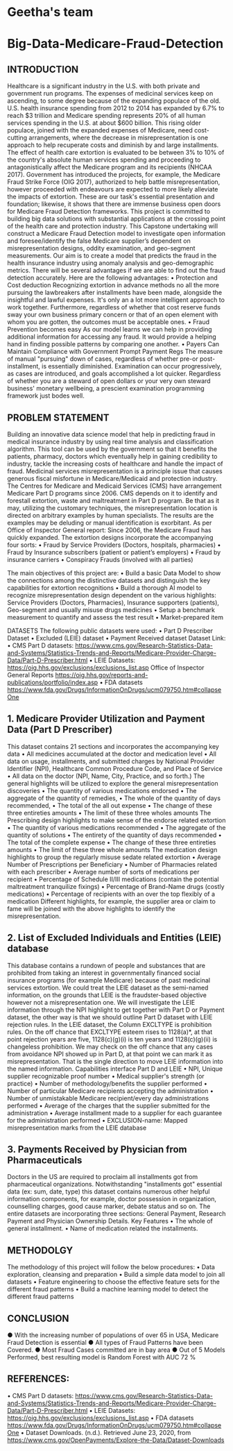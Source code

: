 # Geetha's team

# Big-Data-Medicare-Fraud-Detection

## INTRODUCTION
Healthcare is a significant industry in the U.S. with both private and government run programs. The expenses of medicinal services keep on ascending, to some degree because of the expanding populace of the old. U.S. health insurance spending from 2012 to 2014 has expanded by 6.7% to reach $3 trillion and Medicare spending represents 20% of all human services spending in the U.S. at about $600 billion. 
This rising older populace, joined with the expanded expenses of Medicare, need cost-cutting arrangements, where the decrease in misrepresentation is one approach to help recuperate costs and diminish by and large installments. The effect of health care extortion is evaluated to be between 3% to 10% of the country's absolute human services spending and proceeding to antagonistically affect the Medicare program and its recipients (NHCAA 2017). 
Government has introduced the projects, for example, the Medicare Fraud Strike Force (OIG 2017), authorized to help battle misrepresentation, however proceeded with endeavours are expected to more likely alleviate the impacts of extortion. These are our task's essential presentation and foundation; likewise, it shows that there are immense business open doors for Medicare Fraud Detection frameworks.
This project is committed to building big data solutions with substantial applications at the crossing point of the health care and protection industry. This Capstone undertaking will construct a Medicare Fraud Detection model to investigate open information and foresee/identify the false Medicare supplier’s dependent on misrepresentation designs, oddity examination, and geo-segment measurements.
Our aim is to create a model that predicts the fraud in the health insurance industry using anomaly analysis and geo-demographic metrics. There will be several advantages if we are able to find out the fraud detection accurately. Here are the following advantages:
•	Protection and Cost deduction
Recognizing extortion in advance methods no all the more pursuing the lawbreakers after installments have been made, alongside the insightful and lawful expenses. It's only an a lot more intelligent approach to work together. Furthermore, regardless of whether that cost reserve funds sway your own business primary concern or that of an open element with whom you are gotten, the outcomes must be acceptable ones.
•	Fraud Prevention becomes easy
As our model learns we can help in providing additional information for accessing any fraud. It would provide a helping hand in finding possible patterns by comparing one another.
•	Payers Can Maintain Compliance with Government Prompt Payment Regs
The measure of manual "pursuing" down of cases, regardless of whether pre-or post-installment, is essentially diminished. Examination can occur progressively, as cases are introduced, and goals accomplished a lot quicker. Regardless of whether you are a steward of open dollars or your very own steward business' monetary wellbeing, a prescient examination programming framework just bodes well.

## PROBLEM STATEMENT

Building an innovative data science model that help in predicting fraud in medical insurance industry by using real time analysis and classification algorithm. This tool can be used by the government so that it benefits the patients, pharmacy, doctors which eventually help in gaining credibility to industry, tackle the increasing costs of healthcare and handle the impact of fraud.
Medicinal services misrepresentation is a principle issue that causes generous fiscal misfortune in Medicare/Medicaid and protection industry. The Centres for Medicare and Medicaid Services (CMS) have arrangement Medicare Part D programs since 2006. CMS depends on it to identify and forestall extortion, waste and maltreatment in Part D program. Be that as it may, utilizing the customary techniques, the misrepresentation location is directed on arbitrary examples by human specialists. The results are the examples may be deluding or manual identification is exorbitant. As per Office of Inspector General report: Since 2006, the Medicare Fraud has quickly expanded. The extortion designs incorporate the accompanying four sorts:
• Fraud by Service Providers (Doctors, hospitals, pharmacies) 
• Fraud by Insurance subscribers (patient or patient’s employers)
• Fraud by insurance carriers 
• Conspiracy Frauds (involved with all parties)

The main objectives of this project are:
• Build a basic Data Model to show the connections among the distinctive datasets and distinguish the key capabilities for extortion recognitions
• Build a thorough AI model to recognize misrepresentation design dependent on the various highlights: Service Providers (Doctors, Pharmacies), Insurance supporters (patients), Geo-segment and usually misuse drugs medicines
• Setup a benchmark measurement to quantify and assess the test result
• Market-prepared item

DATASETS
The following public datasets were used:
•	Part D Prescriber Dataset
•	Excluded (LEIE) dataset
•	Payment Received dataset
Dataset Link:
•	CMS Part D datasets: https://www.cms.gov/Research-Statistics-Data-and-Systems/Statistics-Trends-and-Reports/Medicare-Provider-Charge-Data/Part-D-Prescriber.html
•	 LEIE Datasets: https://oig.hhs.gov/exclusions/exclusions_list.asp Office of Inspector General Reports https://oig.hhs.gov/reports-and-publications/portfolio/index.asp
•	 FDA datasets https://www.fda.gov/Drugs/InformationOnDrugs/ucm079750.htm#collapseOne

## 1.	Medicare Provider Utilization and Payment Data (Part D Prescriber)
This dataset contains 21 sections and incorporates the accompanying key data • All medicines accumulated at the doctor and medication level • All data on usage, installments, and submitted charges by National Provider Identifier (NPI), Healthcare Common Procedure Code, and Place of Service • All data on the doctor (NPI, Name, City, Practice, and so forth.) 
The general highlights will be utilized to explore the general misrepresentation discoveries • The quantity of various medications endorsed • The aggregate of the quantity of remedies, • The whole of the quantity of days recommended, • The total of the all out expense • The change of these three entireties amounts • The limit of these three wholes amounts 
The Prescribing design highlights to make sense of the endorse related extortion • The quantity of various medications recommended • The aggregate of the quantity of solutions • The entirety of the quantity of days recommended • The total of the complete expense • The change of these three entireties amounts • The limit of these three whole amounts 
The medication design highlights to group the regularly misuse sedate related extortion • Average Number of Prescriptions per Beneficiary • Number of Pharmacies related with each prescriber • Average number of sorts of medications per recipient • Percentage of Schedule II/III medications (contain the potential maltreatment tranquilize fixings) • Percentage of Brand-Name drugs (costly medications) • Percentage of recipients with an over the top flexibly of a medication 
Different highlights, for example, the supplier area or claim to fame will be joined with the above highlights to identify the misrepresentation.

## 2.	List of Excluded Individuals and Entities (LEIE) database
This database contains a rundown of people and substances that are prohibited from taking an interest in governmentally financed social insurance programs (for example Medicare) because of past medicinal services extortion. We could treat the LEIE dataset as the semi-named information, on the grounds that LEIE is the fraudster-based objective however not a misrepresentation one. We will investigate the LEIE information through the NPI highlight to get together with Part D or Payment dataset, the other way is that we should outline Part D dataset with LEIE rejection rules. In the LEIE dataset, the Column EXCLTYPE is prohibition rules. On the off chance that EXCLTYPE esteem rises to 1128(a)*, at that point rejection years are five, 1128(c)(g)(i) is ten years and 1128(c)(g)(ii) is changeless prohibition. We may check on the off chance that any cases from avoidance NPI showed up in Part D, at that point we can mark it as misrepresentation. That is the single direction to move LEIE information into the named information. 
Capabilities interface Part D and LEIE • NPI, Unique supplier recognizable proof number • Medical supplier's strength (or practice) • Number of methodology/benefits the supplier performed • Number of particular Medicare recipients accepting the administration • Number of unmistakable Medicare recipient/every day administrations performed • Average of the charges that the supplier submitted for the administration • Average installment made to a supplier for each guarantee for the administration performed • EXCLUSION-name: Mapped misrepresentation marks from the LEIE database

## 3.	Payments Received by Physician from Pharmaceuticals
Doctors in the US are required to proclaim all installments got from pharmaceutical organizations. Notwithstanding "installments got" essential data (ex: sum, date, type) this dataset contains numerous other helpful information components, for example, doctor possession in organization, counselling charges, good cause marker, debate status and so on. The entire datasets are incorporating three sections: General Payment, Research Payment and Physician Ownership Details. 
Key Features • The whole of general installment. • Name of medication related the installments.

## METHODOLGY
The methodology of this project will follow the below procedures:
• Data exploration, cleansing and preparation 
• Build a simple data model to join all datasets 
• Feature engineering to choose the effective feature sets for the different fraud patterns
• Build a machine learning model to detect the different fraud patterns

## CONCLUSION

●	With the increasing number of populations of over 65 in USA, Medicare Fraud Detection is essential 
●	All types of Fraud Patterns have been Covered.
●	Most Fraud Cases committed are in bay area 
●	Out of 5 Models Performed, best resulting model is Random Forest with AUC 72 %

## REFERENCES:

•	CMS Part D datasets: https://www.cms.gov/Research-Statistics-Data-and-Systems/Statistics-Trends-and-Reports/Medicare-Provider-Charge-Data/Part-D-Prescriber.html 
•	LEIE Datasets: https://oig.hhs.gov/exclusions/exclusions_list.asp 
•	FDA datasets https://www.fda.gov/Drugs/InformationOnDrugs/ucm079750.htm#collapseOne 
•	Dataset Downloads. (n.d.). Retrieved June 23, 2020, from https://www.cms.gov/OpenPayments/Explore-the-Data/Dataset-Downloads


